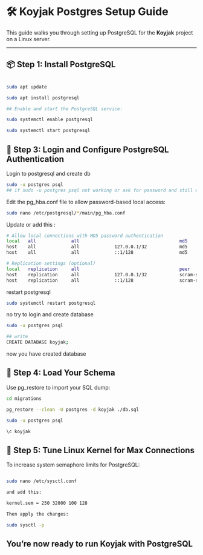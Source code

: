 # 🛠️ Koyjak Postgres Setup Guide

This guide walks you through setting up PostgreSQL for the **Koyjak** project on a Linux server.

---

## 📦 Step 1: Install PostgreSQL

```bash

sudo apt update

sudo apt install postgresql

## Enable and start the PostgreSQL service:

sudo systemctl enable postgresql

sudo systemctl start postgresql

```

## 🔐 Step 3: Login and Configure PostgreSQL Authentication
Login to postgresql and create db

```bash
sudo -u postgres psql
## if sudo -u postgres psql not working or ask for password and still wrong follow next step
```

Edit the pg_hba.conf file to allow password-based local access:

```bash
sudo nano /etc/postgresql/*/main/pg_hba.conf
```

Update or add this :
```bash
# Allow local connections with MD5 password authentication
local   all             all                                     md5
host    all             all             127.0.0.1/32            md5
host    all             all             ::1/128                 md5

# Replication settings (optional)
local   replication     all                                     peer
host    replication     all             127.0.0.1/32            scram-sha-256
host    replication     all             ::1/128                 scram-sha-256
```
restart postgresql
```bash
sudo systemctl restart postgresql
```

no try to login and create database
```bash
sudo -u postgres psql

## write 
CREATE DATABASE koyjak;
```

now you have created database

## 🔄 Step 4: Load Your Schema

Use pg_restore to import your SQL dump:
```bash
cd migrations

pg_restore --clean -U postgres -d koyjak ./db.sql

sudo -u postgres psql

\c koyjak
```

## 🧠 Step 5: Tune Linux Kernel for Max Connections

To increase system semaphore limits for PostgreSQL:
```bash

sudo nano /etc/sysctl.conf

and add this: 

kernel.sem = 250 32000 100 128

Then apply the changes:

sudo sysctl -p
```

## You’re now ready to run Koyjak with PostgreSQL
